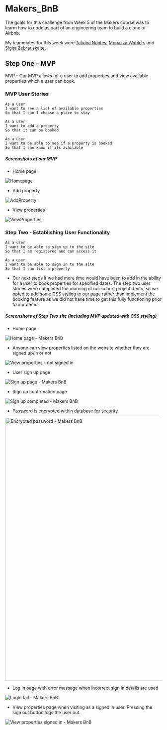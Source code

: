 # Makers_BnB

The goals for this challenge from Week 5 of the Makers course was to learm how to code as part of an engineering team to build a clone of Airbnb.

My teammates for this week were [Tatiana Nantes](https://github.com/tatiananantes), [Monaliza Wohlers](https://github.com/monawoh) and [Sigita Zebrauskaite](https://github.com/sigii1992).

## Step One - MVP

MVP - Our MVP allows for a user to add properties and view available properties which a user can book. 

### MVP User Stories

```
As a user 
I want to see a list of available properties
So that I can I choose a place to stay

As a user
I want to add a property 
So that it can be booked

As a user 
I want to be able to see if a property is booked 
So that I can know if its available

```

##### Screenshots of our MVP

- Home page
 
![Homepage](https://user-images.githubusercontent.com/10349072/142026081-acc2b31f-9d09-416e-9b12-11348b119bdb.png)

- Add property 

![AddProperty](https://user-images.githubusercontent.com/10349072/142026216-a84aef77-7888-485e-b570-b0a183f722f6.png)

- View properties 

![ViewProperties](https://user-images.githubusercontent.com/10349072/142026314-1851f2db-7bdd-4d11-a366-1051db48acaf.png)


### Step Two - Establishing User Functionality

```
As a user 
I want to be able to sign up to the site 
So that I am registered and can access it

As a user 
I want to be able to sign in to the site
So that I can list a property

```
- Our next steps if we had more time would have been to add in the ability for a user to book properties for specified dates. The step two user stories were completed the morning of our cohort project demo, so we opted to add some CSS styling to our page rather than implement the booking feature as we did not have time to get this fully functioning prior to our demo.

##### Screenshots of Step Two site (including MVP updated with CSS styling)

- Home page

![Home page - Makers BnB](https://user-images.githubusercontent.com/75947453/142722514-3d2102d5-6d42-4949-abcb-d8536d1adf61.png)

- Anyone can view properties listed on the website whether they are signed up/in or not

![View properties - not signed in](https://user-images.githubusercontent.com/75947453/142722518-4ef33008-25bd-4e3d-b766-5ac7d0f7d62b.png)

- User sign up page

![Sign up page - Makers BnB](https://user-images.githubusercontent.com/75947453/142722522-b86383dd-94ef-4f77-a471-ab7fc8ab9ed2.png)

- Sign up confirmation page

![Sign up completed - Makers BnB](https://user-images.githubusercontent.com/75947453/142722526-d899e3eb-b770-4136-a355-30204c884346.png)

- Password is encrypted within database for security

<img width="845" alt="Encrypted password - Makers BnB" src="https://user-images.githubusercontent.com/75947453/142722529-1af6c791-e768-4218-bdd1-632b0e877720.png">

- Log in page with error message when incorrect sign in details are used

![Login fail - Makers BnB](https://user-images.githubusercontent.com/75947453/142722535-c9f8873e-6cef-435e-b9ed-dfb27b7e4148.png)

- View properties page when visiting as a signed in user. Pressing the sign out button logs the user out.

![View properties signed in - Makers BnB](https://user-images.githubusercontent.com/75947453/142722538-c38af413-b347-4410-b5b4-9792bc400c22.png)
